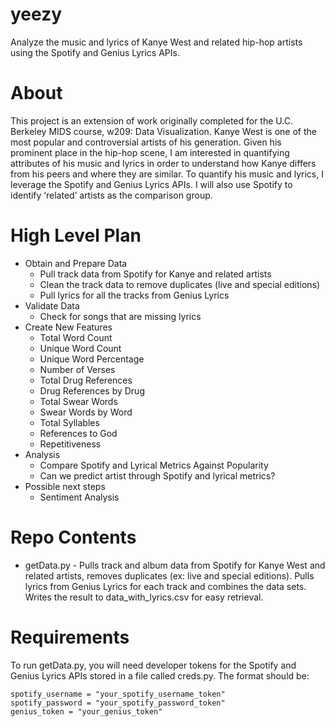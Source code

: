 # yeezy
Analyze the music and lyrics of Kanye West and related hip-hop artists using the Spotify and Genius Lyrics APIs.

# About
This project is an extension of work originally completed for the U.C. Berkeley MIDS course, w209: Data Visualization.
Kanye West is one of the most popular and controversial artists of his generation. Given his prominent place in the hip-hop scene, I am interested in quantifying attributes of his music and lyrics in order to understand how Kanye differs from his peers and where they are similar. To quantify his music and lyrics, I leverage the Spotify and Genius Lyrics APIs. I will also use Spotify to identify ‘related’ artists as the comparison group.

# High Level Plan
* Obtain and Prepare Data 
  * Pull track data from Spotify for Kanye and related artists
  * Clean the track data to remove duplicates (live and special editions)
  * Pull lyrics for all the tracks from Genius Lyrics
* Validate Data  
  * Check for songs that are missing lyrics
* Create New Features
  * Total Word Count
  * Unique Word Count
  * Unique Word Percentage
  * Number of Verses
  * Total Drug References
  * Drug References by Drug
  * Total Swear Words
  * Swear Words by Word
  * Total Syllables
  * References to God
  * Repetitiveness
* Analysis
  * Compare Spotify and Lyrical Metrics Against Popularity
  * Can we predict artist through Spotify and lyrical metrics?
* Possible next steps
  * Sentiment Analysis

# Repo Contents
* getData.py - Pulls track and album data from Spotify for Kanye West and related artists, removes duplicates (ex: live and special editions). Pulls lyrics from Genius Lyrics for each track and combines the data sets. Writes the result to data_with_lyrics.csv for easy retrieval. 

# Requirements
To run getData.py, you will need developer tokens for the Spotify and Genius Lyrics APIs stored in a file called creds.py. The format should be:
```
spotify_username = "your_spotify_username_token"
spotify_password = "your_spotify_password_token"
genius_token = "your_genius_token"
  
